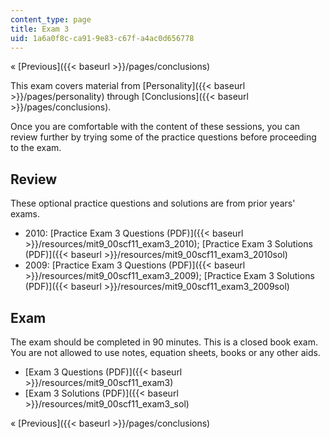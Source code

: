 ```yaml
---
content_type: page
title: Exam 3
uid: 1a6a0f8c-ca91-9e83-c67f-a4ac0d656778
---
```


« [Previous]({{< baseurl >}}/pages/conclusions)

This exam covers material from [Personality]({{< baseurl >}}/pages/personality) through [Conclusions]({{< baseurl >}}/pages/conclusions).

Once you are comfortable with the content of these sessions, you can review further by trying some of the practice questions before proceeding to the exam.

Review
------

These optional practice questions and solutions are from prior years' exams.

*   2010: [Practice Exam 3 Questions (PDF)]({{< baseurl >}}/resources/mit9_00scf11_exam3_2010); [Practice Exam 3 Solutions (PDF)]({{< baseurl >}}/resources/mit9_00scf11_exam3_2010sol)
*   2009: [Practice Exam 3 Questions (PDF)]({{< baseurl >}}/resources/mit9_00scf11_exam3_2009); [Practice Exam 3 Solutions (PDF)]({{< baseurl >}}/resources/mit9_00scf11_exam3_2009sol)

Exam
----

The exam should be completed in 90 minutes. This is a closed book exam. You are not allowed to use notes, equation sheets, books or any other aids.

*   [Exam 3 Questions (PDF)]({{< baseurl >}}/resources/mit9_00scf11_exam3)
*   [Exam 3 Solutions (PDF)]({{< baseurl >}}/resources/mit9_00scf11_exam3_sol)

« [Previous]({{< baseurl >}}/pages/conclusions)